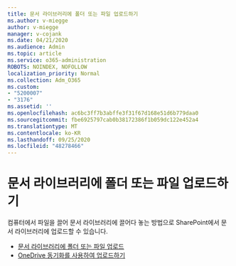 ```yaml
---
title: 문서 라이브러리에 폴더 또는 파일 업로드하기
ms.author: v-miegge
author: v-miegge
manager: v-cojank
ms.date: 04/21/2020
ms.audience: Admin
ms.topic: article
ms.service: o365-administration
ROBOTS: NOINDEX, NOFOLLOW
localization_priority: Normal
ms.collection: Adm_O365
ms.custom:
- "5200007"
- "3176"
ms.assetid: ''
ms.openlocfilehash: ac6bc3ff7b3abffe3f31f67d168e51d6b779daa0
ms.sourcegitcommit: fbe6925797cab0b38172386f1b059dc122e452a4
ms.translationtype: MT
ms.contentlocale: ko-KR
ms.lasthandoff: 09/25/2020
ms.locfileid: "48278466"
---
```

# <a name="upload-a-folder-or-files-to-a-document-library"></a>문서 라이브러리에 폴더 또는 파일 업로드하기

컴퓨터에서 파일을 끌어 문서 라이브러리에 끌어다 놓는 방법으로 SharePoint에서 문서 라이브러리에 업로드할 수 있습니다.

* [문서 라이브러리에 폴더 또는 파일 업로드](https://support.office.com/article/upload-a-folder-or-files-to-a-document-library-eb18fcba-c953-4d45-8d90-8da66edeacdb)
* [OneDrive 동기화를 사용하여 업로드하기](https://support.office.com/article/sync-files-with-onedrive-in-windows-615391c4-2bd3-4aae-a42a-858262e42a49)